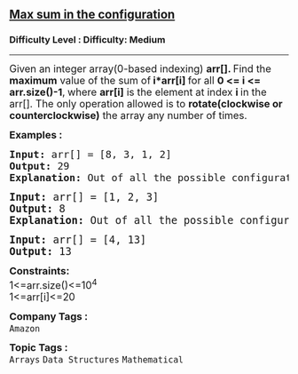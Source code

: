<h2><a href="https://www.geeksforgeeks.org/problems/max-sum-in-the-configuration/1?page=1&status=unsolved&sprint=50746f92a895c22a50504ac0c1fb9c84&sortBy=submissions">Max sum in the configuration</a></h2><h3>Difficulty Level : Difficulty: Medium</h3><hr><div class="problems_problem_content__Xm_eO"><p><span style="font-size: 18px;">Given an integer array(0-based indexing) <strong>arr[]</strong><strong>. </strong>Find&nbsp;the <strong>maximum</strong> value of the sum of<strong> i*arr[i] </strong>for all <strong>0 &lt;= i &lt;= arr.size()-1</strong>,<strong>&nbsp;</strong>where&nbsp;<strong>arr</strong><strong>[i]</strong> is the element at index <strong>i </strong>in the arr[]. The only operation allowed is to <strong>rotate(clockwise or counterclockwise)</strong> the array any number of times.</span></p>
<p><span style="font-size: 18px;"><strong>Examples :</strong></span></p>
<pre><span style="font-size: 18px;"><strong>Input: </strong>arr[] = [8, 3, 1, 2]
<strong>Output: </strong>29<strong>
Explanation: </strong>Out of all the possible configurations by rotating the elements: arr[] = [3, 1, 2, 8] here (3*0) + (1*1) + (2*2) + (8*3) sum is maximum i.e. 29.<br></span></pre>
<pre><span style="font-size: 14pt;"><strong>Input: </strong>arr[] = [1, 2, 3]
<strong>Output: </strong>8<strong>
Explanation: </strong>Out of all the possible configurations by rotating the elements: arr[] = [1, 2, 3] here (1*0) + (2*1) + (3*2) sum is maximum i.e. 8.</span></pre>
<pre><span style="font-size: 14pt;"><strong>Input: </strong>arr[] = [4, 13]
<strong>Output: </strong>13</span></pre>
<p><span style="font-size: 18px;"><strong>Constraints:</strong><br>1&lt;=arr.size()&lt;=10<sup>4</sup><br>1&lt;=arr[i]&lt;=20</span></p></div><p><span style=font-size:18px><strong>Company Tags : </strong><br><code>Amazon</code>&nbsp;<br><p><span style=font-size:18px><strong>Topic Tags : </strong><br><code>Arrays</code>&nbsp;<code>Data Structures</code>&nbsp;<code>Mathematical</code>&nbsp;
